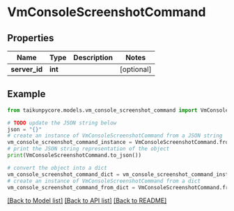 # VmConsoleScreenshotCommand


## Properties

Name | Type | Description | Notes
------------ | ------------- | ------------- | -------------
**server_id** | **int** |  | [optional] 

## Example

```python
from taikunpycore.models.vm_console_screenshot_command import VmConsoleScreenshotCommand

# TODO update the JSON string below
json = "{}"
# create an instance of VmConsoleScreenshotCommand from a JSON string
vm_console_screenshot_command_instance = VmConsoleScreenshotCommand.from_json(json)
# print the JSON string representation of the object
print(VmConsoleScreenshotCommand.to_json())

# convert the object into a dict
vm_console_screenshot_command_dict = vm_console_screenshot_command_instance.to_dict()
# create an instance of VmConsoleScreenshotCommand from a dict
vm_console_screenshot_command_from_dict = VmConsoleScreenshotCommand.from_dict(vm_console_screenshot_command_dict)
```
[[Back to Model list]](../README.md#documentation-for-models) [[Back to API list]](../README.md#documentation-for-api-endpoints) [[Back to README]](../README.md)


